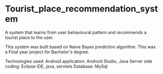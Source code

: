 # Tourist_place_recommendation_system
A system that learns from user behavioural pattern and recommends a tourist place to the user.

This system was built based on Naive Bayes prediction algorithm. This was a Final year project for Bachelor's degree.

Technologies used:
Android application: Android Studio, Java
Server side coding: Eclipse IDE, java, servlets
Database: MySql
